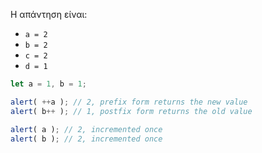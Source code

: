 
Η απάντηση είναι:

- `a = 2`
- `b = 2`
- `c = 2`
- `d = 1`

```js run no-beautify
let a = 1, b = 1;

alert( ++a ); // 2, prefix form returns the new value
alert( b++ ); // 1, postfix form returns the old value

alert( a ); // 2, incremented once
alert( b ); // 2, incremented once
```

